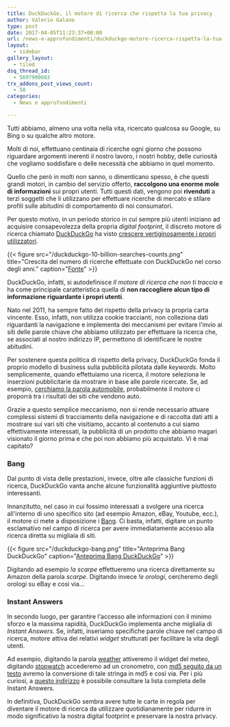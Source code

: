 ```yaml
---
title: DuckDuckGo, il motore di ricerca che rispetta la tua privacy
author: Valerio Galano
type: post
date: 2017-04-05T11:23:37+00:00
url: /news-e-approfondimenti/duckduckgo-motore-ricerca-rispetta-la-tua-privacy/
layout:
  - sidebar
gallery_layout:
  - tiled
dsq_thread_id:
  - 5697900083
trx_addons_post_views_count:
  - 58
categories:
  - News e approfondimenti

---
```

Tutti abbiamo, almeno una volta nella vita, ricercato qualcosa su Google, su Bing o su qualche altro motore.

Molti di noi, effettuano centinaia di ricerche ogni giorno che possono riguardare argomenti inerenti il nostro lavoro, i nostri hobby, delle curiosità che vogliamo soddisfare o delle necessità che abbiamo in quel momento.

Quello che però in molti non sanno, o dimenticano spesso, è che questi grandi motori, in cambio del servizio offerto, **raccolgono una enorme mole di informazioni** sui propri utenti. Tutti questi dati, vengono poi **rivenduti** a terzi soggetti che li utilizzano per effettuare ricerche di mercato e stilare profili sulle abitudini di comportamento di noi consumatori.

Per questo motivo, in un periodo storico in cui sempre più utenti iniziano ad acquisire consapevolezza della propria _digital footprint_, il discreto motore di ricerca chiamato [DuckDuckGo][7] ha visto [crescere vertiginosamente i propri utilizzatori][1].

{{< figure src="/duckduckgo-10-billion-searches-counts.png" title="Crescita del numero di ricerche effettuate con DuckDuckGo nel corso degli anni." caption="[Fonte](https://spreadprivacy.com/10-billion-fc7808c91343)" >}}

DuckDuckGo, infatti, si autodefinisce _Il motore di ricerca che non ti traccia_ e ha come principale caratteristica quella di **non raccogliere alcun tipo di informazione riguardante i propri utenti**.

Nato nel 2011, ha sempre fatto del rispetto della privacy la propria carta vincente. Esso, infatti, non utilizza cookie traccianti, non colleziona dati riguardanti la navigazione e implementa dei meccanismi per evitare l'invio ai siti delle parole chiave che abbiamo utilizzato per effettuare la ricerca che, se associati al nostro indirizzo IP, permettono di identificare le nostre abitudini.

Per sostenere questa politica di rispetto della privacy, DuckDuckGo fonda il proprio modello di business sulla pubblicità pilotata dalle _keywords_. Molto semplicemente, quando effettuiamo una ricerca, il motore seleziona le inserzioni pubblicitarie da mostrare in base alle parole ricercate. Se, ad esempio, [cerchiamo la parola automobile][8], probabilmente il motore ci proporrà tra i risultati dei siti che vendono auto.

Grazie a questo semplice meccanismo, non si rende necessario attuare complessi sistemi di tracciamento della navigazione e di raccolta dati atti a mostrare sui vari siti che visitiamo, accanto al contenuto a cui siamo effettivamente interessati, la pubblicità di un prodotto che abbiamo magari visionato il giorno prima e che poi non abbiamo più acquistato. Vi è mai capitato?

### Bang

Dal punto di vista delle prestazioni, invece, oltre alle classiche funzioni di ricerca, DuckDuckGo vanta anche alcune funzionalità aggiuntive piuttosto interessanti.

Innanzitutto, nel caso in cui fossimo interessati a svolgere una ricerca all'interno di uno specifico sito (ad esempio Amazon, eBay, Youtube, ecc.), il motore ci mete a disposizione i [Bang][2]. Ci basta, infatti, digitare un punto esclamativo nel campo di ricerca per avere immediatamente accesso alla ricerca diretta su migliaia di siti.

{{< figure src="/duckduckgo-bang.png" title="Anteprima Bang DuckDuckGo" caption="[Anteprima Bang DuckDuckGo](https://spreadprivacy.com/10-billion-fc7808c91343)" >}}

Digitando ad esempio _!a scarpe_ effettueremo una ricerca direttamente su Amazon della parola _scarpe_. Digitando invece _!e orologi_, cercheremo degli orologi su eBay e così via...

### Instant Answers

In secondo luogo, per garantire l'accesso alle informazioni con il minimo sforzo e la massima rapidità, DuckDuckGo implementa anche miglialia di _Instant Answers_. Se, infatti, inseriamo specifiche parole chiave nel campo di ricerca, motore attiva dei relativi _widget_ strutturati per facilitare la vita degli utenti.

Ad esempio, digitando la parola [weather][3] attiveremo il widget del meteo, digitando [stopwatch][4] accederemo ad un cronometro, con [md5 seguito da un testo][5] avremo la conversione di tale stringa in md5 e così via. Per i più curiosi, a [questo indirizzo][6] è possibile consultare la lista completa delle Instant Answers.

In definitiva, DuckDuckGo sembra avere tutte le carte in regola per diventare il motore di ricerca da utilizzare quotidianamente per ridurre in modo significativo la nostra digital footprint e preservare la nostra privacy.

 [1]: https://spreadprivacy.com/10-billion-fc7808c91343
 [2]: https://duckduckgo.com/bang
 [3]: https://duckduckgo.com/?q=weather
 [4]: https://duckduckgo.com/?q=stopwatch
 [5]: https://duckduckgo.com/?q=md5+codifichiamo+questa+frase+in+md5
 [6]: https://duck.co/ia/dev
 [7]: https://duckduckgo.com/
 [8]: https://duckduckgo.com/?q=automobile